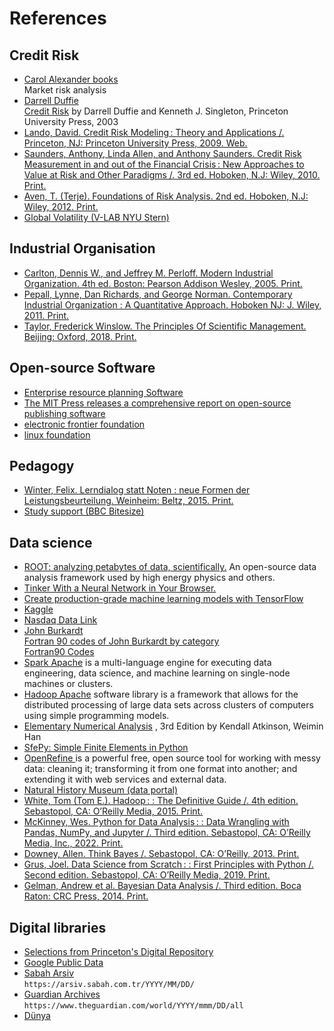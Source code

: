 # References

## Credit Risk

- [Carol Alexander books](https://www.coalexander.com/books) <br> Market risk analysis
- [Darrell Duffie](https://www.darrellduffie.com/) <br> [Credit Risk](https://www.a-z.lu/discovery/fulldisplay?docid=alma9922827459007251&context=L&vid=352LUX_BNL:BIBNET_UNION&search_scope=DN_and_CI_UCV&tab=DiscoveryNetwork_UCV&lang=fr) by Darrell Duffie and  Kenneth J. Singleton, Princeton University Press, 2003
- [Lando, David. Credit Risk Modeling : Theory and Applications /. Princeton, NJ: Princeton University Press, 2009. Web.](https://www.a-z.lu/discovery/fulldisplay?docid=alma9922827458907251&context=L&vid=352LUX_BNL:BIBNET_UNION&search_scope=DN_and_CI_UCV&tab=DiscoveryNetwork_UCV&lang=fr)
- [Saunders, Anthony, Linda Allen, and Anthony Saunders. Credit Risk Measurement in and out of the Financial Crisis : New Approaches to Value at Risk and Other Paradigms /. 3rd ed. Hoboken, N.J: Wiley, 2010. Print.
](https://www.a-z.lu/discovery/fulldisplay?docid=alma9922866842907251&context=L&vid=352LUX_BNL:BIBNET_UNION&search_scope=DN_and_CI_UCV&tab=DiscoveryNetwork_UCV&lang=fr)
- [Aven, T. (Terje). Foundations of Risk Analysis. 2nd ed. Hoboken, N.J: Wiley, 2012. Print.](https://www.a-z.lu/discovery/fulldisplay?docid=alma9922887959807251&context=L&vid=352LUX_BNL:BIBNET_UNION&search_scope=DN_and_CI_UCV&tab=DiscoveryNetwork_UCV&lang=fr)
- [Global Volatility (V-LAB NYU Stern)](https://vlab.stern.nyu.edu/)


## Industrial Organisation

- [Carlton, Dennis W., and Jeffrey M. Perloff. Modern Industrial Organization. 4th ed. Boston: Pearson Addison Wesley, 2005. Print.](https://www.a-z.lu/discovery/fulldisplay?docid=alma990006585720107251&context=L&vid=352LUX_BNL:BIBNET_UNION&search_scope=DN_and_CI_UCV&tab=DiscoveryNetwork_UCV&lang=fr)
- [Pepall, Lynne, Dan Richards, and George Norman. Contemporary Industrial Organization  : A Quantitative Approach. Hoboken NJ: J. Wiley, 2011. Print.](https://www.a-z.lu/discovery/fulldisplay?docid=alma990010078520107251&context=L&vid=352LUX_BNL:BIBNET_UNION&search_scope=DN_and_CI_UCV&tab=DiscoveryNetwork_UCV&lang=fr)
- [Taylor, Frederick Winslow. The Principles Of Scientific Management. Beijing: Oxford, 2018. Print.](https://www.a-z.lu/discovery/fulldisplay?docid=alma9920991369307251&context=L&vid=352LUX_BNL:BIBNET_UNION&search_scope=DN_and_CI_UCV&tab=DiscoveryNetwork_UCV&lang=fr)


## Open-source Software

- [Enterprise resource planning Software](https://github.com/odoo/odoo)
- [The MIT Press releases a comprehensive report on open-source publishing software](https://news.mit.edu/2019/mit-press-report-open-source-publishing-software-0808)
- [electronic frontier foundation](https://www.eff.org/)
- [linux foundation](https://www.linuxfoundation.org/)

## Pedagogy

- [Winter, Felix. Lerndialog statt Noten  : neue Formen der Leistungsbeurteilung. Weinheim: Beltz, 2015. Print.](https://www.beltz.de/fachmedien/paedagogik/produkte/details/37489-lerndialog-statt-noten.html)
- [Study support (BBC Bitesize)](https://www.bbc.co.uk/bitesize/study-support)

## Data science

- [ROOT: analyzing petabytes of data, scientifically.](https://root.cern/) An open-source data analysis framework used by high energy physics and others. 
- [Tinker With a Neural Network in Your Browser.](http://playground.tensorflow.org)
- [Create production-grade machine learning models with TensorFlow ](https://www.tensorflow.org/)
- [Kaggle](https://www.kaggle.com/)
- [Nasdaq Data Link](https://data.nasdaq.com/institutional-investors)
- [John Burkardt](https://people.sc.fsu.edu/~jburkardt/) <br> [Fortran 90 codes of John Burkardt by category](https://github.com/Beliavsky/Burkardt-Fortran-90) <br> [Fortran90 Codes ](https://people.sc.fsu.edu/~jburkardt/f_src/f_src.html)
- [Spark Apache](https://spark.apache.org/) is a multi-language engine for executing data engineering, data science, and machine learning on single-node machines or clusters. 
- [Hadoop Apache](https://hadoop.apache.org/) software library is a framework that allows for the distributed processing of large data sets across clusters of computers using simple programming models.
- [Elementary Numerical Analysis](http://homepage.math.uiowa.edu/~atkinson/ftp/ENA_Materials/Overheads/) , 3rd Edition by Kendall Atkinson, Weimin Han
- [SfePy: Simple Finite Elements in Python](http://sfepy.org/doc-devel/index.html)
- [OpenRefine ](https://openrefine.org/) is a powerful free, open source tool for working with messy data: cleaning it; transforming it from one format into another; and extending it with web services and external data.
- [Natural History Museum (data portal)](https://data.nhm.ac.uk/)
- [White, Tom (Tom E.). Hadoop :  : The Definitive Guide /. 4th edition. Sebastopol, CA: O’Reilly Media, 2015. Print.](https://www.a-z.lu/discovery/fulldisplay?docid=alma9922843170207251&context=L&vid=352LUX_BNL:BIBNET_UNION&search_scope=DN_and_CI_UCV&tab=DiscoveryNetwork_UCV&lang=fr)
- [McKinney, Wes. Python for Data Analysis :  : Data Wrangling with Pandas, NumPy, and Jupyter /. Third edition. Sebastopol, CA: O’Reilly Media, Inc., 2022. Print.](https://www.a-z.lu/discovery/fulldisplay?docid=alma9922861435207251&context=L&vid=352LUX_BNL:BIBNET_UNION&search_scope=DN_and_CI_UCV&tab=DiscoveryNetwork_UCV&lang=fr)
- [Downey, Allen. Think Bayes /. Sebastopol, CA: O’Reilly, 2013. Print.](https://www.a-z.lu/discovery/fulldisplay?docid=alma9922872888207251&context=L&vid=352LUX_BNL:BIBNET_UNION&search_scope=DN_and_CI_UCV&tab=DiscoveryNetwork_UCV&lang=fr)
- [Grus, Joel. Data Science from Scratch :  : First Principles with Python /. Second edition. Sebastopol, CA: O’Reilly Media, 2019. Print.](https://www.a-z.lu/discovery/fulldisplay?docid=alma9922853827607251&context=L&vid=352LUX_BNL:BIBNET_UNION&search_scope=DN_and_CI_UCV&tab=DiscoveryNetwork_UCV&lang=fr)
- [Gelman, Andrew et al. Bayesian Data Analysis /. Third edition. Boca Raton: CRC Press, 2014. Print.](https://www.a-z.lu/discovery/fulldisplay?docid=alma9922872964507251&context=L&vid=352LUX_BNL:BIBNET_UNION&search_scope=DN_and_CI_UCV&tab=DiscoveryNetwork_UCV&lang=fr)


## Digital libraries

- [Selections from Princeton's Digital Repository](https://dpul.princeton.edu/)
- [Google Public Data ](https://www.google.com/publicdata/directory)
- [Sabah Arsiv](https://arsiv.sabah.com.tr/1997/01/02/) <br> `https://arsiv.sabah.com.tr/YYYY/MM/DD/`
- [Guardian Archives](https://www.theguardian.com/world/2000/apr/11/all) <br> `https://www.theguardian.com/world/YYYY/mmm/DD/all`
- [Dünya](https://www.dunya.com/)